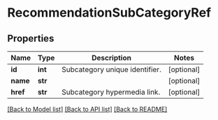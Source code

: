 # RecommendationSubCategoryRef

## Properties
Name | Type | Description | Notes
------------ | ------------- | ------------- | -------------
**id** | **int** | Subcategory unique identifier. | [optional] 
**name** | **str** |  | [optional] 
**href** | **str** | Subcategory hypermedia link. | [optional] 

[[Back to Model list]](../README.md#documentation-for-models) [[Back to API list]](../README.md#documentation-for-api-endpoints) [[Back to README]](../README.md)

